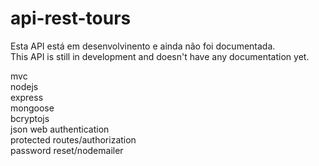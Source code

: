 # api-rest-tours

Esta API está em desenvolvinento e ainda não foi documentada.  
This API is still in development and doesn't have any documentation yet.  
  
mvc  
nodejs  
express  
mongoose  
bcryptojs  
json web authentication  
protected routes/authorization  
password reset/nodemailer
